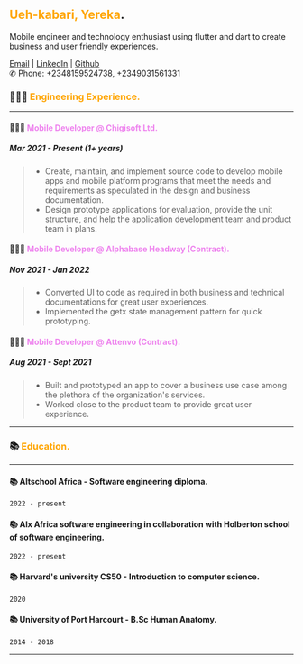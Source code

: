 ## <span style="color:orange">Ueh-kabari, Yereka</span>.

Mobile engineer and technology enthusiast using flutter and dart to create business and user friendly experiences.

[Email](mailto:yerekadonald@gmail.com) | [LinkedIn](https://www.linkedin.com/in/yereka-ueh-kabari-ab242b169/) | [Github](https://github.com/codeflames/)\
✆ Phone: +2348159524738, +2349031561331

### 👩🏼‍💻 <span style="color:orange">Engineering Experience. </span>
 ---

#### 👩🏼‍💻 <span style="color:violet">Mobile Developer @ Chigisoft Ltd. </span>
##### Mar 2021 - Present (1+ years)
 > - Create, maintain, and implement source code to develop mobile apps and mobile platform programs that meet the needs and requirements as speculated in the design and business documentation.
 > - Design prototype applications for evaluation, provide the unit structure, and help the application development team and product team in plans.
 
#### 👩🏼‍💻 <span style="color:violet">Mobile Developer @ Alphabase Headway (Contract). </span>
##### Nov 2021 - Jan 2022

> - Converted UI to code as required in both business and technical documentations for great user experiences.
> - Implemented the getx state management pattern for quick prototyping.

#### 👩🏼‍💻 <span style="color:violet">Mobile Developer @ Attenvo (Contract). </span>
##### Aug 2021 - Sept 2021
 > - Built and prototyped an app to cover a business use case among the plethora of the organization's services.
 > - Worked close to the product team to provide great user experience.
---

### 📚 <span style="color:orange">Education.</span>
---
#### 📚 Altschool Africa - Software engineering diploma.
`2022 - present`

#### 📚 Alx Africa software engineering in collaboration with Holberton school of software engineering.
`2022 - present`

#### 📚 Harvard's university CS50 - Introduction to computer science.
`2020`

#### 📚 University of Port Harcourt - B.Sc Human Anatomy.
`2014 - 2018`

---



